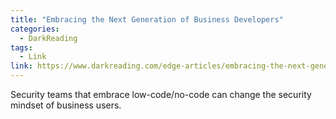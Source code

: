 ```yaml
---
title: "Embracing the Next Generation of Business Developers"
categories:
  - DarkReading
tags:
  - Link
link: https://www.darkreading.com/edge-articles/embracing-the-next-generation-of-business-developers
---
```


Security teams that embrace low-code/no-code can change the security mindset of business users.
